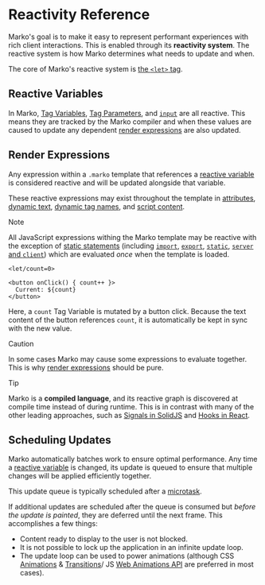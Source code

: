 # Reactivity Reference

Marko's goal is to make it easy to represent performant experiences with rich client interactions. This is enabled through its **reactivity system**. The reactive system is how Marko determines what needs to update and when.

The core of Marko's reactive system is [the `<let>` tag](./core-tag.md#let).

## Reactive Variables

In Marko, [Tag Variables](./language.md#tag-variables), [Tag Parameters](./language.md#tag-parameters), and [`input`](./language.md#input) are all reactive. This means they are tracked by the Marko compiler and when these values are caused to update any dependent [render expressions](#render-expressions) are also updated.

## Render Expressions

Any expression within a `.marko` template that references a [reactive variable](#reactive-variables) is considered reactive and will be updated alongside that variable.

These reactive expressions may exist throughout the template in [attributes](./language.md#attributes), [dynamic text](./language.md#dynamic-text), [dynamic tag names](./language.md#dynamic-tags), and [script content](./core-tag.md#script).

> [!NOTE]
> All JavaScript expressions withing the Marko template may be reactive with the exception of
> [static statements](./language.md#static) (including [`import`](./language.md#import), [`export`](./language.md#export), [`static`](./language.md#static), [`server` and `client`](./language.md#server-and-client)) which are evaluated _once_ when the template is loaded.

```marko
<let/count=0>

<button onClick() { count++ }>
  Current: ${count}
</button>
```

Here, a `count` Tag Variable is mutated by a button click. Because the text content of the button references `count`, it is automatically be kept in sync with the new value.

> [!CAUTION]
> In some cases Marko may cause some expressions to evaluate together. This is why [render expressions](#render-expressions) should be pure.

<!--  -->

> [!TIP]
> Marko is a **compiled language**, and its reactive graph is discovered at compile time instead of during runtime. This is in contrast with many of the other leading approaches, such as [Signals in SolidJS](https://docs.solidjs.com/advanced-concepts/fine-grained-reactivity) and [Hooks in React](https://react.dev/reference/react/hooks).

## Scheduling Updates

Marko automatically batches work to ensure optimal performance. Any time a [reactive variable](#reactive-variables) is changed, its update is queued to ensure that multiple changes will be applied efficiently together.

This update queue is typically scheduled after a [microtask](https://developer.mozilla.org/en-US/docs/Web/API/HTML_DOM_API/Microtask_guide).

If additional updates are scheduled after the queue is consumed but _before the update is painted_, they are deferred until the next frame. This accomplishes a few things:

- Content ready to display to the user is not blocked.
- It is not possible to lock up the application in an infinite update loop.
- The update loop can be used to power animations (although CSS [Animations](https://developer.mozilla.org/en-US/docs/Web/CSS/animation) & [Transitions](https://developer.mozilla.org/en-US/docs/Web/CSS/transition)/ JS [Web Animations API](https://developer.mozilla.org/en-US/docs/Web/API/Web_Animations_API) are preferred in most cases).
